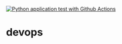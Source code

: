 [![Python application test with Github Actions](https://github.com/SOCAIT/devops/actions/workflows/testing-ci.yml/badge.svg)](https://github.com/SOCAIT/devops/actions/workflows/testing-ci.yml)

# devops
